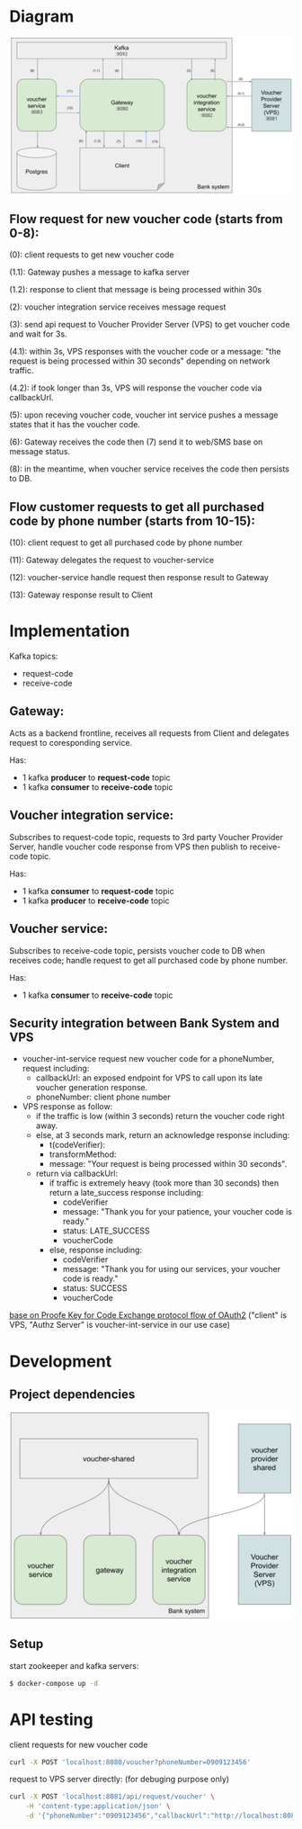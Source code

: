 # Diagram
![flow diagram svg](flow-diagram.svg "flow diagram")

## Flow request for new voucher code (starts from 0-8):
(0): client requests to get new voucher code

(1.1): Gateway pushes a message to kafka server

(1.2): response to client that message is being processed within 30s

(2): voucher integration service receives message request

(3): send api request to Voucher Provider Server (VPS) to get voucher code and wait for 3s.

(4.1): within 3s, VPS responses with the voucher code or a message: "the request is being processed within 30 seconds" depending on network traffic.

(4.2): if took longer than 3s, VPS will response the voucher code via callbackUrl.

(5): upon receving voucher code, voucher int service pushes a message states that it has the voucher code.

(6): Gateway receives the code then (7) send it to web/SMS base on message status.

(8): in the meantime, when voucher service receives the code then persists to DB.

## Flow customer requests to get all purchased code by phone number (starts from 10-15):
(10): client request to get all purchased code by phone number

(11): Gateway delegates the request to voucher-service

(12): voucher-service handle request then response result to Gateway

(13): Gateway response result to Client


# Implementation
Kafka topics:
- request-code
- receive-code

## Gateway:
Acts as a backend frontline, receives all requests from Client and delegates request to coresponding service.

Has:
- 1 kafka **producer** to **request-code** topic
- 1 kafka **consumer** to **receive-code** topic

## Voucher integration service:
Subscribes to request-code topic, requests to 3rd party Voucher Provider Server, handle voucher code response from VPS then publish to receive-code topic.

Has:
- 1 kafka **consumer** to **request-code** topic
- 1 kafka **producer** to **receive-code** topic

## Voucher service:
Subscribes to receive-code topic, persists voucher code to DB when receives code; handle request to get all purchased code by phone number.

Has:
- 1 kafka **consumer** to **receive-code** topic

## Security integration between Bank System and VPS
- voucher-int-service request new voucher code for a phoneNumber, request including:
    - callbackUrl: an exposed endpoint for VPS to call upon its late voucher generation response.
    - phoneNumber: client phone number
- VPS response as follow:
    - if the traffic is low (within 3 seconds) return the voucher code right away.
    - else, at 3 seconds mark, return an acknowledge response including:
        - t(codeVerifier):
        - transformMethod:
        - message: "Your request is being processed within 30 seconds".
    - return via callbackUrl:
        - if traffic is extremely heavy (took more than 30 seconds) then return a late_success response including:
            - codeVerifier
            - message: "Thank you for your patience, your voucher code is ready."
            - status: LATE_SUCCESS
            - voucherCode
        - else, response including:
            - codeVerifier
            - message: "Thank you for using our services, your voucher code is ready."
            - status: SUCCESS
            - voucherCode

[base on Proofe Key for Code Exchange protocol flow of OAuth2](https://datatracker.ietf.org/doc/html/rfc7636#section-1.1)
("client" is VPS, "Authz Server" is voucher-int-service in our use case)

# Development
## Project dependencies
![services-dependency-graph svg](services-dependency-graph.svg "services dependency graph")

## Setup
start zookeeper and kafka servers:
```bash
$ docker-compose up -d
```

# API testing
client requests for new voucher code
```bash
curl -X POST 'localhost:8080/voucher?phoneNumber=0909123456'
```

request to VPS server directly: (for debuging purpose only)
```bash
curl -X POST 'localhost:8081/api/request/voucher' \
    -H 'content-type:application/json' \
    -d '{"phoneNumber":"0909123456","callbackUrl":"http://localhost:8082/api/voucher-code/vps/response"}'
```
